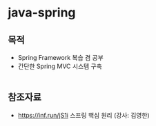 # java-spring

## 목적
- Spring Framework 복습 겸 공부 
- 간단한 Spring MVC 시스템 구축
<br><br>


## 참조자료
- https://inf.run/jS1i 스프링 핵심 원리 (강사: 김영한)
